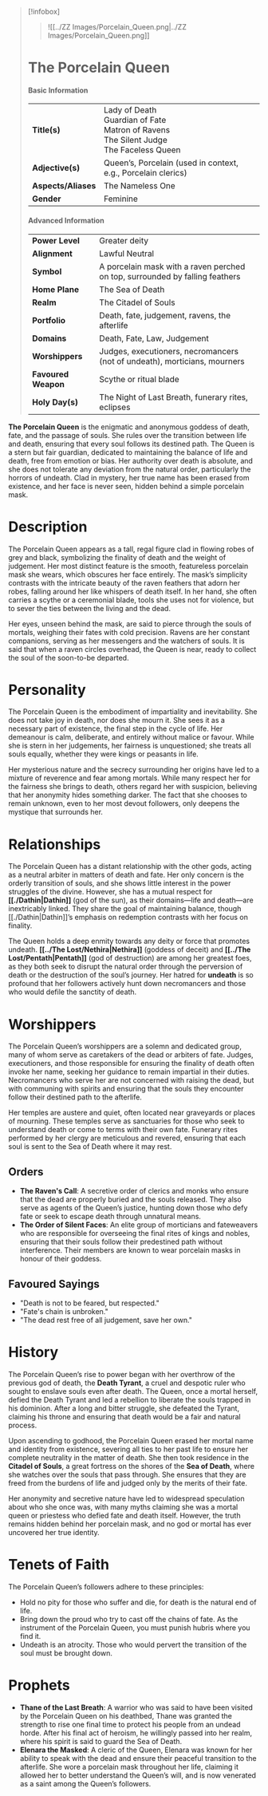 > [!infobox]
> > ![[../ZZ Images/Porcelain_Queen.png|../ZZ Images/Porcelain_Queen.png]]  
> # The Porcelain Queen
> #### Basic Information
> |  |   |
> |---|---|
> | **Title(s)** | Lady of Death<br>Guardian of Fate<br>Matron of Ravens<br>The Silent Judge<br>The Faceless Queen |
> | **Adjective(s)** | Queen’s, Porcelain (used in context, e.g., Porcelain clerics) |
> | **Aspects/Aliases** | The Nameless One |
> | **Gender** | Feminine |
> 
> #### Advanced Information
> |  |  | 
> | --- | --- |
> | **Power Level** | Greater deity |
> | **Alignment** | Lawful Neutral |
> | **Symbol** | A porcelain mask with a raven perched on top, surrounded by falling feathers |
> | **Home Plane** | The Sea of Death |
> | **Realm** | The Citadel of Souls |
> | **Portfolio** | Death, fate, judgement, ravens, the afterlife |
> | **Domains** | Death, Fate, Law, Judgement |
> | **Worshippers** | Judges, executioners, necromancers (not of undeath), morticians, mourners |
> | **Favoured Weapon** | Scythe or ritual blade |
> | **Holy Day(s)** | The Night of Last Breath, funerary rites, eclipses |

**The Porcelain Queen** is the enigmatic and anonymous goddess of death, fate, and the passage of souls. She rules over the transition between life and death, ensuring that every soul follows its destined path. The Queen is a stern but fair guardian, dedicated to maintaining the balance of life and death, free from emotion or bias. Her authority over death is absolute, and she does not tolerate any deviation from the natural order, particularly the horrors of undeath. Clad in mystery, her true name has been erased from existence, and her face is never seen, hidden behind a simple porcelain mask.

# Description
The Porcelain Queen appears as a tall, regal figure clad in flowing robes of grey and black, symbolizing the finality of death and the weight of judgement. Her most distinct feature is the smooth, featureless porcelain mask she wears, which obscures her face entirely. The mask’s simplicity contrasts with the intricate beauty of the raven feathers that adorn her robes, falling around her like whispers of death itself. In her hand, she often carries a scythe or a ceremonial blade, tools she uses not for violence, but to sever the ties between the living and the dead.

Her eyes, unseen behind the mask, are said to pierce through the souls of mortals, weighing their fates with cold precision. Ravens are her constant companions, serving as her messengers and the watchers of souls. It is said that when a raven circles overhead, the Queen is near, ready to collect the soul of the soon-to-be departed.

# Personality
The Porcelain Queen is the embodiment of impartiality and inevitability. She does not take joy in death, nor does she mourn it. She sees it as a necessary part of existence, the final step in the cycle of life. Her demeanour is calm, deliberate, and entirely without malice or favour. While she is stern in her judgements, her fairness is unquestioned; she treats all souls equally, whether they were kings or peasants in life.

Her mysterious nature and the secrecy surrounding her origins have led to a mixture of reverence and fear among mortals. While many respect her for the fairness she brings to death, others regard her with suspicion, believing that her anonymity hides something darker. The fact that she chooses to remain unknown, even to her most devout followers, only deepens the mystique that surrounds her.

# Relationships
The Porcelain Queen has a distant relationship with the other gods, acting as a neutral arbiter in matters of death and fate. Her only concern is the orderly transition of souls, and she shows little interest in the power struggles of the divine. However, she has a mutual respect for **[[./Dathin|Dathin]]** (god of the sun), as their domains—life and death—are inextricably linked. They share the goal of maintaining balance, though [[./Dathin|Dathin]]’s emphasis on redemption contrasts with her focus on finality.

The Queen holds a deep enmity towards any deity or force that promotes undeath. **[[../The Lost/Nethira|Nethira]]** (goddess of deceit) and **[[../The Lost/Pentath|Pentath]]** (god of destruction) are among her greatest foes, as they both seek to disrupt the natural order through the perversion of death or the destruction of the soul’s journey. Her hatred for **undeath** is so profound that her followers actively hunt down necromancers and those who would defile the sanctity of death.

# Worshippers
The Porcelain Queen’s worshippers are a solemn and dedicated group, many of whom serve as caretakers of the dead or arbiters of fate. Judges, executioners, and those responsible for ensuring the finality of death often invoke her name, seeking her guidance to remain impartial in their duties. Necromancers who serve her are not concerned with raising the dead, but with communing with spirits and ensuring that the souls they encounter follow their destined path to the afterlife.

Her temples are austere and quiet, often located near graveyards or places of mourning. These temples serve as sanctuaries for those who seek to understand death or come to terms with their own fate. Funerary rites performed by her clergy are meticulous and revered, ensuring that each soul is sent to the Sea of Death where it may rest.

## Orders
- **The Raven's Call**: A secretive order of clerics and monks who ensure that the dead are properly buried and the souls released. They also serve as agents of the Queen’s justice, hunting down those who defy fate or seek to escape death through unnatural means.
- **The Order of Silent Faces**: An elite group of morticians and fateweavers who are responsible for overseeing the final rites of kings and nobles, ensuring that their souls follow their predestined path without interference. Their members are known to wear porcelain masks in honour of their goddess.

## Favoured Sayings
- "Death is not to be feared, but respected."
- "Fate's chain is unbroken."
- "The dead rest free of all judgement, save her own."

# History
The Porcelain Queen’s rise to power began with her overthrow of the previous god of death, the **Death Tyrant**, a cruel and despotic ruler who sought to enslave souls even after death. The Queen, once a mortal herself, defied the Death Tyrant and led a rebellion to liberate the souls trapped in his dominion. After a long and bitter struggle, she defeated the Tyrant, claiming his throne and ensuring that death would be a fair and natural process. 

Upon ascending to godhood, the Porcelain Queen erased her mortal name and identity from existence, severing all ties to her past life to ensure her complete neutrality in the matter of death. She then took residence in the **Citadel of Souls**, a great fortress on the shores of the **Sea of Death**, where she watches over the souls that pass through. She ensures that they are freed from the burdens of life and judged only by the merits of their fate.

Her anonymity and secretive nature have led to widespread speculation about who she once was, with many myths claiming she was a mortal queen or priestess who defied fate and death itself. However, the truth remains hidden behind her porcelain mask, and no god or mortal has ever uncovered her true identity.

# Tenets of Faith
The Porcelain Queen’s followers adhere to these principles:
- Hold no pity for those who suffer and die, for death is the natural end of life.
- Bring down the proud who try to cast off the chains of fate. As the instrument of the Porcelain Queen, you must punish hubris where you find it.
- Undeath is an atrocity. Those who would pervert the transition of the soul must be brought down.

# Prophets
- **Thane of the Last Breath**: A warrior who was said to have been visited by the Porcelain Queen on his deathbed, Thane was granted the strength to rise one final time to protect his people from an undead horde. After his final act of heroism, he willingly passed into her realm, where his spirit is said to guard the Sea of Death.
- **Elenara the Masked**: A cleric of the Queen, Elenara was known for her ability to speak with the dead and ensure their peaceful transition to the afterlife. She wore a porcelain mask throughout her life, claiming it allowed her to better understand the Queen’s will, and is now venerated as a saint among the Queen’s followers.